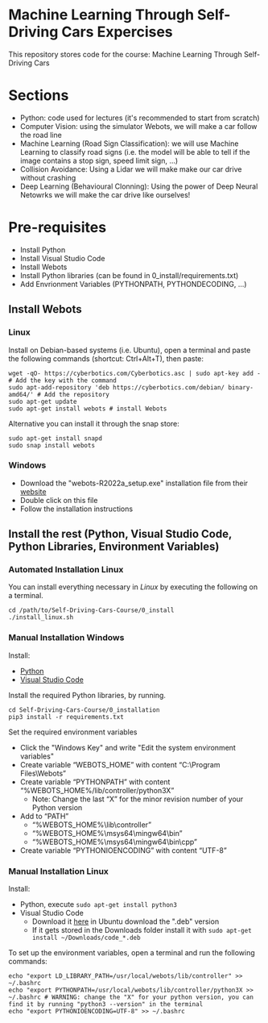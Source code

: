 # Machine Learning Through Self-Driving Cars Expercises
This repository stores code for the course: Machine Learning Through Self-Driving Cars

# Sections
- Python: code used for lectures (it's recommended to start from scratch)
- Computer Vision: using the simulator Webots, we will make a car follow the road line
- Machine Learning (Road Sign Classification): we will use Machine Learning to classify road signs (i.e. the model will be able to tell if the image contains a stop sign, speed limit sign, ...)
- Collision Avoidance: Using a Lidar we will make make our car drive without crashing
- Deep Learning (Behavioural Clonning): Using the power of Deep Neural Netowrks we will make the car drive like ourselves!

# Pre-requisites
- Install Python
- Install Visual Studio Code
- Install Webots
- Install Python libraries (can be found in 0_install/requirements.txt)
- Add Envrionment Variables (PYTHONPATH, PYTHONDECODING, ...)

## Install Webots
### Linux
Install on Debian-based systems (i.e. Ubuntu), open a terminal and paste the following commands (shortcut: Ctrl+Alt+T), then paste:
```
wget -qO- https://cyberbotics.com/Cyberbotics.asc | sudo apt-key add - # Add the key with the command
sudo apt-add-repository 'deb https://cyberbotics.com/debian/ binary-amd64/' # Add the repository
sudo apt-get update
sudo apt-get install webots # install Webots
```

Alternative you can install it through the snap store:
```
sudo apt-get install snapd
sudo snap install webots
```

### Windows
- Download the "webots-R2022a_setup.exe" installation file from their [website](https://cyberbotics.com/)
- Double click on this file
- Follow the installation instructions

## Install the rest (Python, Visual Studio Code, Python Libraries, Environment Variables)

### Automated Installation Linux
You can install everything necessary in *Linux* by executing the following on a terminal.
```
cd /path/to/Self-Driving-Cars-Course/0_install
./install_linux.sh
```

### Manual Installation Windows
Install:
- [Python](https://www.python.org/downloads/)
- [Visual Studio Code](https://code.visualstudio.com/download)

Install the required Python libraries, by running.
```
cd Self-Driving-Cars-Course/0_installation
pip3 install -r requirements.txt
```

Set the required environment variables
- Click the "Windows Key" and write "Edit the system environment variables"
- Create variable “WEBOTS_HOME” with content “C:\Program Files\Webots”
- Create variable “PYTHONPATH” with content “%WEBOTS_HOME%/lib/controller/python3X”
  - Note: Change the last “X” for the minor revision number of your Python version
- Add to “PATH”
  - “%WEBOTS_HOME%\lib\controller”
  - “%WEBOTS_HOME%\msys64\mingw64\bin”
  - “%WEBOTS_HOME%\msys64\mingw64\bin\cpp”
- Create variable “PYTHONIOENCODING” with content “UTF-8”

### Manual Installation Linux
Install:
- Python, execute `sudo apt-get install python3`
- Visual Studio Code
  - Download it [here](https://code.visualstudio.com/download) in Ubuntu download the ".deb" version
  - If it gets stored in the Downloads folder install it with `sudo apt-get install ~/Downloads/code_*.deb`

To set up the environment variables, open a terminal and run the following commands:
```
echo "export LD_LIBRARY_PATH=/usr/local/webots/lib/controller" >> ~/.bashrc 
echo "export PYTHONPATH=/usr/local/webots/lib/controller/python3X >> ~/.bashrc # WARNING: change the "X" for your python version, you can find it by running "python3 --version" in the terminal
echo "export PYTHONIOENCODING=UTF-8" >> ~/.bashrc
```

